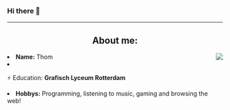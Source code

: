 ### Hi there 👋

<!--
**nikvs216/nikvs216** is a ✨ _special_ ✨ repository because its `README.md` (this file) appears on your GitHub profile.

Here are some ideas to get you started:

- 🔭 I’m currently working on ...
- 🌱 I’m currently learning ...
- 👯 I’m looking to collaborate on ...
- 🤔 I’m looking for help with ...
- 💬 Ask me about ...😍😍🤣🤣😎😎
- 📫 How to reach me: ...
- 😄 Pronouns: ...
- ⚡ Fun fact: ...
-->
<hr>
<h2 align="center"> About me:</h2>
<img src="https://media.giphy.com/media/JxFmWGrmynlCg/source.gif" align="right">
<li>
<b>Name:</b> Thom</li>
<li>
  <p> ⚡ Education: <b>Grafisch Lyceum Rotterdam</b></p>
</li>
<li>
<b>Hobbys:</b> Programming, listening to music, gaming and browsing the web!
</li>
</div>
<div>
